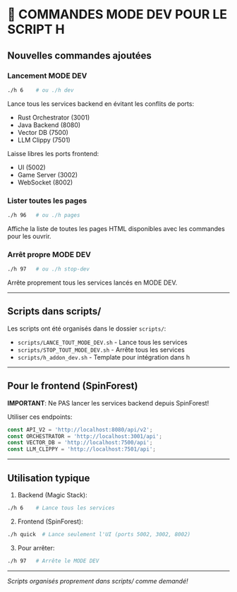 # 🔧 COMMANDES MODE DEV POUR LE SCRIPT H

## Nouvelles commandes ajoutées

### Lancement MODE DEV
```bash
./h 6    # ou ./h dev
```
Lance tous les services backend en évitant les conflits de ports:
- Rust Orchestrator (3001)
- Java Backend (8080)  
- Vector DB (7500)
- LLM Clippy (7501)

Laisse libres les ports frontend:
- UI (5002)
- Game Server (3002)
- WebSocket (8002)

### Lister toutes les pages
```bash
./h 96   # ou ./h pages
```
Affiche la liste de toutes les pages HTML disponibles avec les commandes pour les ouvrir.

### Arrêt propre MODE DEV
```bash
./h 97   # ou ./h stop-dev
```
Arrête proprement tous les services lancés en MODE DEV.

---

## Scripts dans scripts/

Les scripts ont été organisés dans le dossier `scripts/`:
- `scripts/LANCE_TOUT_MODE_DEV.sh` - Lance tous les services
- `scripts/STOP_TOUT_MODE_DEV.sh` - Arrête tous les services
- `scripts/h_addon_dev.sh` - Template pour intégration dans h

---

## Pour le frontend (SpinForest)

**IMPORTANT**: Ne PAS lancer les services backend depuis SpinForest!

Utiliser ces endpoints:
```javascript
const API_V2 = 'http://localhost:8080/api/v2';
const ORCHESTRATOR = 'http://localhost:3001/api';
const VECTOR_DB = 'http://localhost:7500/api';
const LLM_CLIPPY = 'http://localhost:7501/api';
```

---

## Utilisation typique

1. Backend (Magic Stack):
```bash
./h 6    # Lance tous les services
```

2. Frontend (SpinForest):
```bash
./h quick  # Lance seulement l'UI (ports 5002, 3002, 8002)
```

3. Pour arrêter:
```bash
./h 97   # Arrête le MODE DEV
```

---

*Scripts organisés proprement dans scripts/ comme demandé!*

